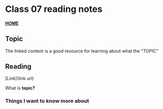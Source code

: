 # Class 07 reading notes

#### [HOME](https://cesarderio.github.io/reading-notes/)

## Topic

The linked content is a good resource for learning about what the "TOPIC"

## Reading

[Link](link url)

What is **topic?**

### Things I want to know more about
